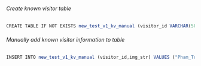 ###### Create known visitor table
```js
CREATE TABLE IF NOT EXISTS new_test_v1_kv_manual (visitor_id VARCHAR(50),img_str TEXT)
```

###### Manually add known visitor information to table
```js
INSERT INTO new_test_v1_kv_manual (visitor_id,img_str) VALUES ("Pham_Tung_Lam", "Base64EncodedString")
```